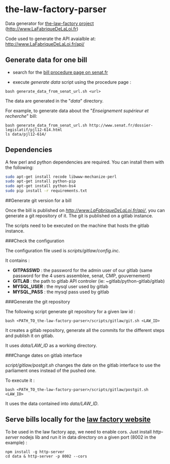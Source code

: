 the-law-factory-parser
======================

Data generator for [the-law-factory project](https://github.com/RegardsCitoyens/the-law-factory) (http://www.LaFabriqueDeLaLoi.fr)

Code used to generate the API avaialble at: http://www.LaFabriqueDeLaLoi.fr/api/


## Generate data for one bill ##

- search for the [bill procedure page on senat.fr](http://www.senat.fr/dossiers-legislatifs/index-general-projets-propositions-de-lois.html)

- execute *generate data* script using the procedure page :

`bash generate_data_from_senat_url.sh <url>`

The data are generated in the "*data*" directory.

For example, to generate data about the "*Enseignement supérieur et recherche*" bill:

```
bash generate_data_from_senat_url.sh http://www.senat.fr/dossier-legislatif/pjl12-614.html
ls data/pjl12-614/
```

## Dependencies ##

A few perl and python dependencies are required. You can install them with the following:

 ```bash
 sudo apt-get install recode libwww-mechanize-perl
 sudo apt-get install python-pip
 sudo apt-get install python-bs4
 sudo pip install -r requirements.txt
 ```

##Generate git version for a bill

Once the bill is published on *http://www.LaFabriqueDeLaLoi.fr/api/*, you can generate a git repository of it. The git is published on a gitlab instance.

The scripts need to be executed on the machine that hosts the gitlab instance.

###Check the configuration

The configuration file used is *scripts/gitlaw/config.inc*.

It contains :

- **GITPASSWD** : the password for the admin user of our gitlab (same password for the 4 users assemblee, senat, CMP, gouvernement)
- **GITLAB** : the path to gitlab API controler (ie: ~gitlab/python-gitlab/gitlab)
- **MYSQL_USER** : the mysql user used by gitlab
- **MYSQL_PASS** : the mysql pass used by gitlab

###Generate the git repository

The following script generate git repository for a given law id :

    bash <PATH_TO_the-law-factory-parser>/scripts/gitlaw/git.sh <LAW_ID>

It creates a gitlab repository, generate all the commits for the different steps and publish it on gitlab.

It uses *data/LAW_ID* as a working directory.

###Change dates on gitlab interface

*script/gitlaw/postgit.sh* changes the date on the gitlab interface to use the parliament ones instead of the pushed one.

To execute it :

    bash <PATH_TO_the-law-factory-parser>/scripts/gitlaw/postgit.sh <LAW_ID>

It uses the data contained into *data/LAW_ID*.

## Serve bills locally for the [law factory website](https://github.com/regardscitoyens/the-law-factory)

To be used in the law factory app, we need to enable cors. Just install *http-server* nodejs lib and run it in data directory on a given port (8002 in the example) :

    npm install -g http-server
    cd data & http-server -p 8002 --cors
